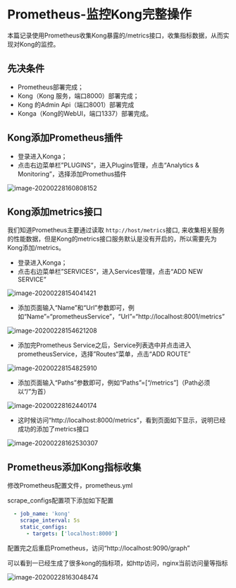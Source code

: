 # Prometheus-监控Kong完整操作

本篇记录使用Prometheus收集Kong暴露的/metrics接口，收集指标数据，从而实现对Kong的监控。

## 先决条件

- Prometheus部署完成；
- Kong（Kong 服务，端口8000）部署完成；
- Kong 的Admin Api（端口8001）部署完成
- Konga（Kong的WebUI，端口1337）部署完成。

## Kong添加Prometheus插件

- 登录进入Konga；
- 点击右边菜单栏”PLUGINS“，进入Plugins管理，点击“Analytics & Monitoring”，选择添加Promethus插件

![image-20200228160808152](https://pding.oss-cn-hangzhou.aliyuncs.com/images/image-20200228160808152.png)

## Kong添加metrics接口

我们知道Prometheus主要通过读取 `http://host/metrics`接口, 来收集相关服务的性能数据，但是Kong的metrics接口服务默认是没有开启的，所以需要先为Kong添加/metrics。

- 登录进入Konga；
- 点击右边菜单栏”SERVICES“，进入Services管理，点击“ADD NEW SERVICE”

![image-20200228154041421](https://pding.oss-cn-hangzhou.aliyuncs.com/images/image-20200228154041421.png)

- 添加页面输入“Name”和“Url”参数即可，例如“Name”=“prometheusService”，“Url”=“http://localhost:8001/metrics”

![image-20200228154621208](https://pding.oss-cn-hangzhou.aliyuncs.com/images/image-20200228154621208.png)

- 添加完Prometheus Service之后，Service列表选中并点击进入prometheusService，选择”Routes“菜单，点击“ADD ROUTE”

![image-20200228154825910](https://pding.oss-cn-hangzhou.aliyuncs.com/images/image-20200228154825910.png)

- 添加页面输入“Paths”参数即可，例如“Paths”=[“/metrics”]（Path必须以“/”为首）

![image-20200228162440174](https://pding.oss-cn-hangzhou.aliyuncs.com/images/image-20200228162440174.png)

- 这时候访问“http://localhost:8000/metrics”，看到页面如下显示，说明已经成功的添加了metrics接口

![image-20200228162530307](https://pding.oss-cn-hangzhou.aliyuncs.com/images/image-20200228162530307.png)

## Prometheus添加Kong指标收集

修改Prometheus配置文件，prometheus.yml

scrape_configs配置项下添加如下配置

```yaml
  - job_name: 'kong'
    scrape_interval: 5s
    static_configs:
      - targets: ['localhost:8000']
```

配置完之后重启Prometheus，访问“http://localhost:9090/graph”

可以看到一已经生成了很多kong的指标项，如http访问，nginx当前访问量等指标

![image-20200228163048474](https://pding.oss-cn-hangzhou.aliyuncs.com/images/image-20200228163048474.png)

